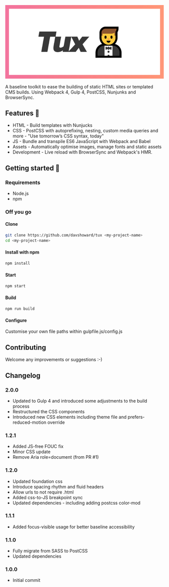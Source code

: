 ![Tux](/logo.jpg)

A baseline toolkit to ease the building of static HTML sites or templated CMS builds. Using Webpack 4, Gulp 4, PostCSS, Nunjunks and BrowserSync.

## Features 💪

- HTML - Build templates with Nunjucks
- CSS - PostCSS with autoprefixing, nesting, custom media queries and more - "Use tomorrow’s CSS syntax, today"
- JS - Bundle and transpile ES6 JavaScript with Webpack and Babel
- Assets - Automatically optimise images, manage fonts and static assets
- Development - Live reload with BrowserSync and Webpack's HMR.

## Getting started 📖

### Requirements

- Node.js
- npm

### Off you go

#### Clone

```bash
git clone https://github.com/davshoward/tux <my-project-name>
cd <my-project-name>
```

#### Install with npm

```bash
npm install
```

#### Start

```bash
npm start
```

#### Build

```bash
npm run build
```

#### Configure

Customise your own file paths within gulpfile.js/config.js

## Contributing

Welcome any improvements or suggestions :-)

## Changelog

### 2.0.0

- Updated to Gulp 4 and introduced some adjustments to the build process
- Restructured the CSS components
- Introduced new CSS elements including theme file and prefers-reduced-motion override

### 1.2.1

- Added JS-free FOUC fix
- Minor CSS update
- Remove Aria role=document (from PR #1)

### 1.2.0

- Updated foundation css
- Introduce spacing rhythm and fluid headers
- Allow urls to not require .html
- Added css-to-JS breakpoint sync
- Updated dependencies - including adding postcss color-mod

### 1.1.1

- Added focus-visible usage for better baseline accessibility

### 1.1.0

- Fully migrate from SASS to PostCSS
- Updated dependencies

### 1.0.0

- Initial commit
